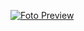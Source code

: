 [![Foto Preview](preview/20-projects-with-windicss.avif)](https://20essentials.github.io/20-projects-with-windicss)

